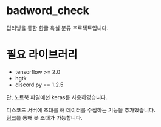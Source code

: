 # badword_check
딥러닝을 통한 한글 욕설 분류 프로젝트입니다.  

# 필요 라이브러리
 - tensorflow >= 2.0
 - hgtk
 - discord.py == 1.2.5

단, 노트북 파일에선 keras를 사용하였습니다.

디스코드 서버에 초대를 해 데이터를 수집하는 기능을 추가했습니다.  
[링크]를 통해 봇 초대가 가능합니다.

[링크]: https://discordapp.com/api/oauth2/authorize?client_id=664374239930875904&permissions=100352&scope=bot

